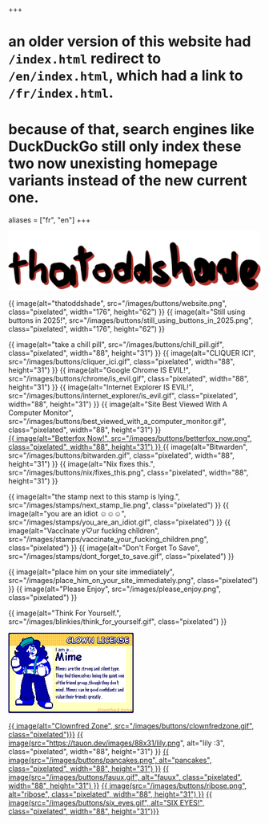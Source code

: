 +++
# an older version of this website had `/index.html` redirect to `/en/index.html`, which had a link to `/fr/index.html`.
# because of that, search engines like DuckDuckGo still only index these two now unexisting homepage variants instead of the new current one.
aliases = ["fr", "en"]
+++

<img src="/images/logo.gif" alt="„thatoddshade“ uglily written by me" class="invert">

{{ image(alt="thatoddshade", src="/images/buttons/website.png", class="pixelated", width="176", height="62") }}
{{ image(alt="Still using buttons in 2025!", src="/images/buttons/still_using_buttons_in_2025.png", class="pixelated", width="176", height="62") }}

{{ image(alt="take a chill pill", src="/images/buttons/chill_pill.gif", class="pixelated", width="88", height="31") }}
{{ image(alt="CLIQUER ICI", src="/images/buttons/cliquer_ici.gif", class="pixelated", width="88", height="31") }}
{{ image(alt="Google Chrome IS EVIL!", src="/images/buttons/chrome/is_evil.gif", class="pixelated", width="88", height="31") }}
{{ image(alt="Internet Explorer IS EVIL!", src="/images/buttons/internet_explorer/is_evil.gif", class="pixelated", width="88", height="31") }}
{{ image(alt="Site Best Viewed With A Computer Monitor", src="/images/buttons/best_viewed_with_a_computer_monitor.gif", class="pixelated", width="88", height="31") }} \
<a href="https://github.com/yokoffing/BetterFox">
	{{ image(alt="Betterfox Now!", src="/images/buttons/betterfox_now.png", class="pixelated", width="88", height="31") }}
</a>
{{ image(alt="Bitwarden", src="/images/buttons/bitwarden.gif", class="pixelated", width="88", height="31") }}
{{ image(alt="Nix fixes this.", src="/images/buttons/nix/fixes_this.png", class="pixelated", width="88", height="31") }}

{{ image(alt="the stamp next to this stamp is lying.", src="/images/stamps/next_stamp_lie.png", class="pixelated") }}
{{ image(alt="you are an idiot ☺☺☺", src="/images/stamps/you_are_an_idiot.gif", class="pixelated") }}
{{ image(alt="Vaccǐnate y♡ur fuckǐng chǐldren", src="/images/stamps/vaccinate_your_fucking_children.png", class="pixelated") }}
{{ image(alt="Don't Forget To Save", src="/images/stamps/dont_forget_to_save.gif", class="pixelated") }}

{{ image(alt="place him on your site immediately", src="/images/place_him_on_your_site_immediately.png", class="pixelated") }}
{{ image(alt="Please Enjoy", src="/images/please_enjoy.png", class="pixelated") }}

{{ image(alt="Think For Yourself.", src="/images/blinkies/think_for_yourself.gif", class="pixelated") }}

<a href="https://clownfred.zone/clownquiz"><img src="/images/clown_license.png" alt="I am a mime. click here to take the clown quiz." class="pixelated" /></a>

<a href="https://clownfred.zone/">{{ image(alt="Clownfred Zone", src="/images/buttons/clownfredzone.gif", class="pixelated")}}</a>
<a href="https://tauon.dev/">{{ image(src="https://tauon.dev/images/88x31/lily.png", alt="lily :3", class="pixelated", width="88", height="31") }}</a>
<a href="https://pancakes.gay/">{{ image(src="/images/buttons/pancakes.png", alt="pancakes", class="pixelated", width="88", height="31") }}</a>
<a href="https://fauux.neocities.org/">{{ image(src="/images/buttons/fauux.gif", alt="fauux", class="pixelated", width="88", height="31") }}</a>
<a href="https://ribo.zone/">{{ image(src="/images/buttons/ribose.png", alt="ribose", class="pixelated", width="88", height="31") }}</a>
<a href="https://sixey.es/">{{ image(src="/images/buttons/six_eyes.gif", alt="SIX EYES!", class="pixelated", width="88", height="31")}}</a>
